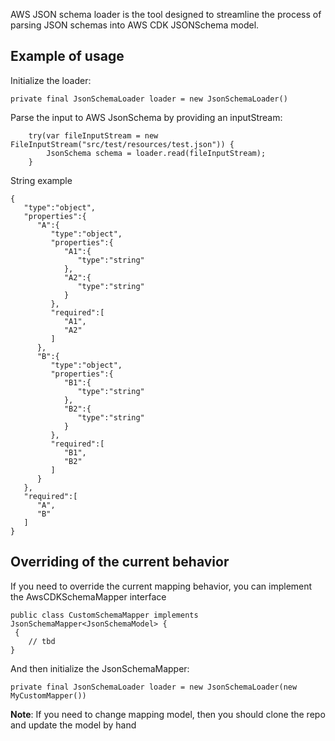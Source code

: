 AWS JSON schema loader is the tool designed to streamline the process of parsing JSON schemas into AWS CDK JSONSchema model.

## Example of usage

Initialize the loader:

``` 
private final JsonSchemaLoader loader = new JsonSchemaLoader()
```

Parse the input to AWS JsonSchema by providing an inputStream:

``` 
    try(var fileInputStream = new FileInputStream("src/test/resources/test.json")) { 
        JsonSchema schema = loader.read(fileInputStream);     
    }
```

String example

``` 
{
   "type":"object",
   "properties":{
      "A":{
         "type":"object",
         "properties":{
            "A1":{
               "type":"string"
            },
            "A2":{
               "type":"string"
            }
         },
         "required":[
            "A1",
            "A2"
         ]
      },
      "B":{
         "type":"object",
         "properties":{
            "B1":{
               "type":"string"
            },
            "B2":{
               "type":"string"
            }
         },
         "required":[
            "B1",
            "B2"
         ]
      }
   },
   "required":[
      "A",
      "B"
   ]
}
``` 

## Overriding of the current behavior

If you need to override the current mapping behavior, you can implement the AwsCDKSchemaMapper interface

``` 
public class CustomSchemaMapper implements JsonSchemaMapper<JsonSchemaModel> {
 {
    // tbd
}
``` 

And then initialize the JsonSchemaMapper:

``` 
private final JsonSchemaLoader loader = new JsonSchemaLoader(new MyCustomMapper())
``` 

**Note**: If you need to change mapping model, then you should clone the repo and update the model by hand
